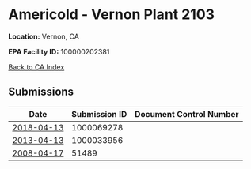 # Americold - Vernon Plant 2103

**Location:** Vernon, CA

**EPA Facility ID:** 100000202381

[Back to CA Index](../../index.md)

## Submissions

| Date | Submission ID | Document Control Number |
|------|--------------|-------------------------|
| [2018-04-13](submissions/1000069278.md) | 1000069278 |  |
| [2013-04-13](submissions/1000033956.md) | 1000033956 |  |
| [2008-04-17](submissions/51489.md) | 51489 |  |
